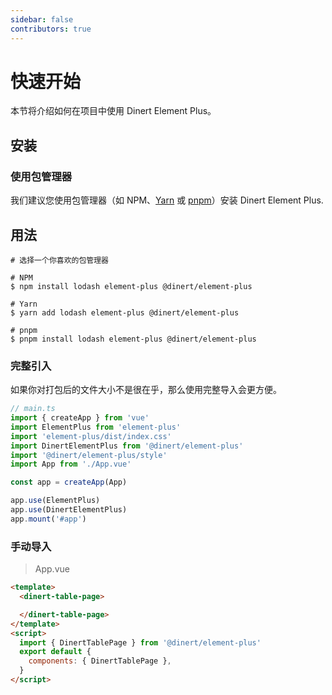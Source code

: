 ```yaml
---
sidebar: false
contributors: true
---
```


# 快速开始

本节将介绍如何在项目中使用 <el-link type="primary" :underline="false" href="https://github.com/Dinert/element-plus">Dinert Element Plus。</el-link>

## 安装
### 使用包管理器
我们建议您使用包管理器（如 NPM、[Yarn](https://classic.yarnpkg.com/lang/en/) 或 [pnpm](https://pnpm.io/)）安装 Dinert Element Plus.

## 用法
```shell
# 选择一个你喜欢的包管理器

# NPM
$ npm install lodash element-plus @dinert/element-plus

# Yarn
$ yarn add lodash element-plus @dinert/element-plus

# pnpm
$ pnpm install lodash element-plus @dinert/element-plus
```

### 完整引入

如果你对打包后的文件大小不是很在乎，那么使用完整导入会更方便。

```typescript
// main.ts
import { createApp } from 'vue'
import ElementPlus from 'element-plus'
import 'element-plus/dist/index.css'
import DinertElementPlus from '@dinert/element-plus'
import '@dinert/element-plus/style'
import App from './App.vue'

const app = createApp(App)

app.use(ElementPlus)
app.use(DinertElementPlus)
app.mount('#app')
```

### 手动导入

> App.vue
>
```html
<template>
  <dinert-table-page>

  </dinert-table-page>
</template>
<script>
  import { DinertTablePage } from '@dinert/element-plus'
  export default {
    components: { DinertTablePage },
  }
</script>
```